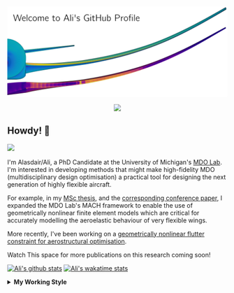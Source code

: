 <!--
# Welcome to Ali's github profile


-->

![banner](https://raw.githubusercontent.com/A-CGray/A-CGray/main/Images/GitHubProfileBanner.png)
<p align='center'>
<a href="https://www.linkedin.com/in/alasdaircgray/"><img height="30" src="https://github.com/WaylonWalker/WaylonWalker/blob/main/icon/linkedin.png?raw=true"></a>
</p>

## Howdy! 👋

![](https://komarev.com/ghpvc/?username=A-CGray&color=blue)

I'm Alasdair/Ali, a PhD Candidate at the University of Michigan's [MDO Lab](http://mdolab.engin.umich.edu).
I'm interested in developing methods that might make high-fidelity MDO (multidisciplinary design optimisation) a practical tool for designing the next generation of highly flexible aircraft.

For example, in my [MSc thesis](http://resolver.tudelft.nl/uuid:1a6b5001-d213-40d9-bc2c-5e831eda527d), and the [corresponding conference paper](https://www.researchgate.net/publication/348242101_Geometrically_Nonlinear_High-fidelity_Aerostructural_Optimization_for_Highly_Flexible_Wings), I expanded the MDO Lab's MACH framework to enable the use of geometrically nonlinear finite element models which are critical for accurately modelling the aeroelastic behaviour of very flexible wings.

More recently, I've been working on a [geometrically nonlinear flutter constraint for aerostructural optimisation](https://www.researchgate.net/publication/361040097_High-fidelity_Aerostructural_Optimization_with_a_Geometrically_Nonlinear_Flutter_Constraint).

Watch This space for more publications on this research coming soon!

<!--
**A-CGray/A-CGray** is a ✨ _special_ ✨ repository because its `README.md` (this file) appears on your GitHub profile.

Here are some ideas to get you started:

- 🔭 I’m currently working on ...
- 🌱 I’m currently learning ...
- 👯 I’m looking to collaborate on ...
- 🤔 I’m looking for help with ...
- 💬 Ask me about ...
- 📫 How to reach me: ...
- 😄 Pronouns: ...
- ⚡ Fun fact: ...
-->


[![Ali's github stats](https://github-readme-stats.vercel.app/api?username=A-CGray)](https://github.com/anuraghazra/github-readme-stats)
[![Ali's wakatime stats](https://github-readme-stats.vercel.app/api/wakatime?username=ACGray)](https://github.com/anuraghazra/github-readme-stats)


<details>
  <summary>
    <strong>My Working Style</strong>
  </summary>
  
  <!--START_SECTION:waka-->
![Code Time](http://img.shields.io/badge/Code%20Time-1%2C702%20hrs%205%20mins-blue)

![Lines of code](https://img.shields.io/badge/From%20Hello%20World%20I%27ve%20Written-11%20Million%20lines%20of%20code-blue)

**I'm an Early 🐤** 

```text
🌞 Morning    104 commits    ████░░░░░░░░░░░░░░░░░░░░░   19.44% 
🌆 Daytime    209 commits    █████████░░░░░░░░░░░░░░░░   39.07% 
🌃 Evening    196 commits    █████████░░░░░░░░░░░░░░░░   36.64% 
🌙 Night      26 commits     █░░░░░░░░░░░░░░░░░░░░░░░░   4.86%

```
📅 **I'm Most Productive on Thursday** 

```text
Monday       83 commits     ████░░░░░░░░░░░░░░░░░░░░░   15.51% 
Tuesday      77 commits     ███░░░░░░░░░░░░░░░░░░░░░░   14.39% 
Wednesday    87 commits     ████░░░░░░░░░░░░░░░░░░░░░   16.26% 
Thursday     131 commits    ██████░░░░░░░░░░░░░░░░░░░   24.49% 
Friday       101 commits    ████░░░░░░░░░░░░░░░░░░░░░   18.88% 
Saturday     15 commits     ░░░░░░░░░░░░░░░░░░░░░░░░░   2.8% 
Sunday       41 commits     ██░░░░░░░░░░░░░░░░░░░░░░░   7.66%

```


📊 **This Week I Spent My Time On** 

```text
💬 Programming Languages: 
Markdown                 6 hrs 32 mins       ████████████░░░░░░░░░░░░░   48.85% 
Python                   4 hrs 57 mins       █████████░░░░░░░░░░░░░░░░   37.03% 
TeX                      45 mins             █░░░░░░░░░░░░░░░░░░░░░░░░   5.64% 
Makefile                 22 mins             ░░░░░░░░░░░░░░░░░░░░░░░░░   2.8% 
C++                      20 mins             ░░░░░░░░░░░░░░░░░░░░░░░░░   2.58%

🔥 Editors: 
VS Code                  13 hrs 23 mins      █████████████████████████   100.0%

🐱‍💻 Projects: 
NERS570                  7 hrs 47 mins       ██████████████░░░░░░░░░░░   58.2% 
pytacs                   2 hrs 7 mins        ████░░░░░░░░░░░░░░░░░░░░░   15.92% 
61490e61196f046685f0ad69 1 hr 7 mins         ██░░░░░░░░░░░░░░░░░░░░░░░   8.36% 
ucrm                     39 mins             █░░░░░░░░░░░░░░░░░░░░░░░░   4.95% 
pyXDSM                   39 mins             █░░░░░░░░░░░░░░░░░░░░░░░░   4.9%

💻 Operating System: 
Linux                    13 hrs 23 mins      █████████████████████████   100.0%

```

**I Mostly Code in Python** 

```text
Python                   20 repos            ████████████░░░░░░░░░░░░░   50.0% 
TeX                      8 repos             █████░░░░░░░░░░░░░░░░░░░░   20.0% 
HTML                     3 repos             ██░░░░░░░░░░░░░░░░░░░░░░░   7.5% 
C++                      3 repos             ██░░░░░░░░░░░░░░░░░░░░░░░   7.5% 
Shell                    2 repos             █░░░░░░░░░░░░░░░░░░░░░░░░   5.0%

```


**Timeline**

![Chart not found](https://raw.githubusercontent.com/A-CGray/A-CGray/main/charts/bar_graph.png) 


 Last Updated on 07/10/2022 15:18:19 UTC
<!--END_SECTION:waka-->
</details>
